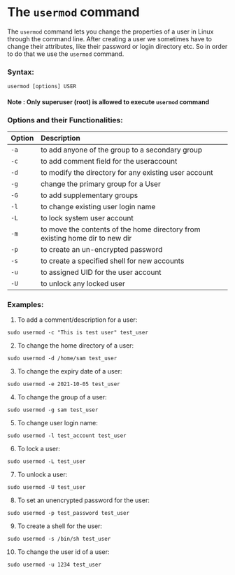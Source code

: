 # The `usermod` command

The `usermod` command lets you change the properties of a user in Linux through the command line. After creating a user we sometimes have to change their attributes, like their password or login directory etc. So in order to do that we use the `usermod` command.

### Syntax:

```
usermod [options] USER
```

#### Note : Only superuser (root) is allowed to execute `usermod` command 

### Options and their Functionalities:

|**Option**   |**Description**   |
|:---|:---|
|`-a`|to add anyone of the group to a secondary group|
|`-c`|to add comment field for the useraccount|
|`-d`|to modify the directory for any existing user account|
|`-g`|change the primary group for a User|
|`-G`|to add supplementary groups|
|`-l`|to change existing user login name|
|`-L`|to lock system user account|
|`-m`|to move the contents of the home directory from existing home dir to new dir|
|`-p`|to create an un-encrypted password|
|`-s`|to create a specified shell for new accounts|
|`-u`|to assigned UID for the user account|
|`-U`|to unlock any locked user|

### Examples:

1. To add a comment/description for a user:
```
sudo usermod -c "This is test user" test_user
```

2. To change the home directory of a user:
```
sudo usermod -d /home/sam test_user
```

3. To change the expiry date of a user: 
```
sudo usermod -e 2021-10-05 test_user
```

4. To change the group of a user: 
```
sudo usermod -g sam test_user
```

5. To change user login name:
``` 
sudo usermod -l test_account test_user
```

6. To lock a user:
```
sudo usermod -L test_user
```

7. To unlock a user:
```
sudo usermod -U test_user
```

8. To set an unencrypted password for the user:
```
sudo usermod -p test_password test_user
```

9. To create a shell for the user:
```
sudo usermod -s /bin/sh test_user
```

10. To change the user id of a user:
``` 
sudo usermod -u 1234 test_user
```
